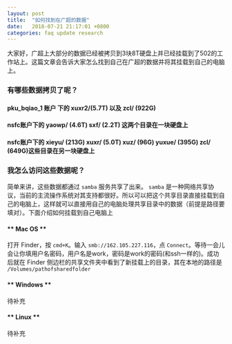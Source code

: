 ```yaml
---
layout: post
title:  "如何找到在广超的数据"
date:   2018-07-21 21:17:01 +0800
categories: faq update research
---
```


大家好，广超上大部分的数据已经被拷贝到3块8T硬盘上并已经挂载到了502的工作站上。这篇文章会告诉大家怎么找到自己在广超的数据并将其挂载到自己的电脑上。

### **有哪些数据拷贝了呢？**
#### pku_bqiao_1 账户 下的 xuxr2/(5.7T) 以及 zcl/ (922G)
#### nsfc账户下的 yaowp/ (4.6T) sxf/ (2.2T) 这两个目录在一块硬盘上
#### nsfc账户下的 xieyu/ (213G) xuxr/ (5.0T) xuz/ (96G) yuxue/ (395G) zcl/ (649G)这些目录在另一块硬盘上

### **我怎么访问这些数据呢？**

简单来讲，这些数据都通过 `samba` 服务共享了出来。 `samba` 是一种网络共享协议，当前的主流操作系统对其支持都很好。所以可以把这个共享目录直接挂载到自己的电脑上，这样就可以直接用自己的电脑处理共享目录中的数据（前提是路径要填对）。下面介绍如何挂载到自己电脑上

#### ** Mac OS **

打开 Finder，按 `cmd+K`。输入 `smb://162.105.227.116`，点 `Connect`。等待一会儿会让你填用户名密码，用户名是work，密码是work的密码(和ssh一样的)。成功后就在 Finder 侧边栏的共享文件夹中看到了新挂载上的目录，其在本地的路径是 `/Volumes/pathofsharedfolder`  

#### ** Windows **

待补充

#### ** Linux **

待补充
